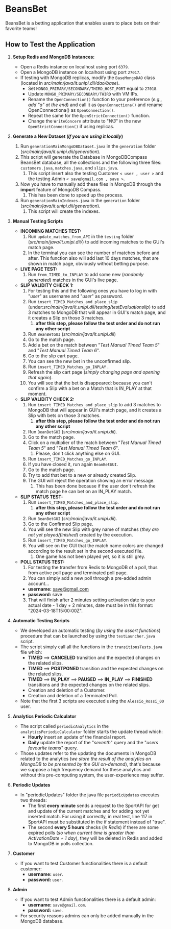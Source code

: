 # BeansBet
BeansBet is a betting application that enables users to place bets on their favorite teams!

## How to Test the Application

1. **Setup Redis and MongoDB Instances:**
    - Open a Redis instance on localhost using port `6379`.
    - Open a MongoDB instance on localhost using port `27017`.
    - If testing with MongoDB replicas, modify the `BaseMongoDAO` class (located in _src/main/java/it.unipi.dii/dao/base_).
        - Set `MONGO_PRIMARY/SECONDARY/THIRD_HOST_PORT` equal to `27018`.
        - Update `MONGO_PRIMARY/SECONDARY/THIRD` with VM IPs.
        - Rename the `OpenConnection()` function to your preference (*e.g., add "a" at the end*) and call it as `OpenConnectiona()` and rename OpenConnectiona() as `OpenConnection()`.
        - Repeat the same for the `OpenStrictConnection()` function.
        - Change the `WriteConcern` attribute to "*W3*" in the new `OpenStrictConnection()` if using replicas.

2. **Generate a New Dataset (*if you are using it locally*)**
   1) Run `generationMainMongoDBDataset.java` in the `generation` folder (_src/main/java/it.unipi.dii/generation_).
   2) This script will generate the Database in MongoDBCompass BeansBet database, all the collections and the following three files: `customers.java`, `matches.java`, and `slips.java`. 
      1) This script insert also the testing Customer `< user , user >` and the testing Admin `< save@gmail.com , save >`.
   3) Now you have to manually add these files in MongoDB through the **import** feature of MongoDB Compass. 
      1) This has been done to speed up the process.
   4) Run `generationMainIndexes.java` in the `generation` folder (_src/main/java/it.unipi.dii/generation_).
      1) This script will create the indexes.

3. **Manual Testing Scripts**
    - **INCOMING MATCHES TEST:** 
      1) Run `update_matches_from_API` in the `testing` folder (_src/main/java/it.unipi.dii/_) to add incoming matches to the GUI's match page. 
      2) In the terminal you can see the number of matches before and after. This function also will add last 10 days matches, that are shown in match page, obviously without betting purpose.
    - **LIVE PAGE TEST:** 
      1) Run `from_TIMED_to_INPLAY` to add some new (*randomly generated*) matches in the GUI's live page.
    - **SLIP VALIDITY CHECK 1:** 
      1) For testing this and the following ones you have to log in with "*user*" as username and "*user*" as password. 
      2) Run `insert_TIMED_Matches_and_place_slip` (under:_src/main/java/it.unipi.dii/testing/testEvaluationslip_) to add 3 matches to MongoDB that will appear in GUI's match page, and it creates a Slip on those 3 matches.
         1) **after this step, please follow the test order and do not run any other script**
      3) Run `BeanBetGUI` (_src/main/java/it.unipi.dii_) 
      4) Go to the match page.
      5) Add a bet on the match between "*Test Manual Timed Team 5*" and "*Test Manual Timed Team 6*". 
      6) Go to the slip cart page.
      7) You can see the new  bet in the unconfirmed slip.
      8) Run `insert_TIMED_Matches_go_INPLAY` .
      9) Refresh the slip cart page (*simply changing page and opening that again*).
      10) You will see that the bet is disappeared: because you can't confirm a Slip with a bet on a Match that is IN_PLAY at that moment.
    - **SLIP VALIDITY CHECK 2:** 
      1) Run `insert_TIMED_Matches_and_place_slip` to add 3 matches to MongoDB that will appear in GUI's match page, and it creates a Slip with bets on those 3 matches.
         1) **after this step, please follow the test order and do not run any other script**
      2) Run `BeanBetGUI` (_src/main/java/it.unipi.dii_).
      3) Go to the match page.
      4) Click on a multiplier of the match between "*Test Manual Timed Team 5*" and "*Test Manual Timed Team 6*". 
         1) Please, don't click anything else on GUI.
      5) Run `insert_TIMED_Matches_go_INPLAY`. 
      6) If you have closed it, run again `BeanBetGUI`.
      7) Go to the match page.
      8) Try to add that bet to a new or already created Slip. 
      9) The GUI will reject the operation showing an error message. 
         1) This has been done because if the user don't refresh the match page he can bet on an IN_PLAY match.
    - **SLIP STATUS TEST:** 
      1) Run `insert_TIMED_Matches_and_place_slip`.
         1) **after this step, please follow the test order and do not run any other script**
      2) Run `BeanBetGUI` (_src/main/java/it.unipi.dii_).
      3) Go to the Confirmed Slip page.
      4) You will see the new Slip with grey name of matches (*they are not yet played/finished*) created by the execution.
      5) Run `insert_TIMED_Matches_go_INPLAY`.
      6) You will see on the GUI that the match name colors are changed according to the result set in the second executed file. 
         1) One game has not been played yet, so it is still grey.
    - **POLL STATUS TEST:** 
      1) For testing the transfer from Redis to MongoDB of a poll, thus from active poll page and terminated poll page.
      2) You can simply add a new poll through a pre-added admin account...
        - **username:** save@gmail.com
        - **password:** save
      3) That will finish after 2 minutes setting activation date to your actual date - 1 day + 2 minutes, date must be in this format: "2024-03-18T15:00:00Z".
   
4. **Automatic Testing Scripts**
    - We developed an automatic testing (*by using the assert functions*) procedure that can be launched by using the `testLauncher.java` script.
    - The script simply call all the functions in the `transitionsTests.java` file which:
      - **TIMED** ==> **CANCELED** transition and the expected changes on the related slips.
      - **TIMED** ==> **POSTPONED** transition and the expected changes on the related slips.
      - **TIMED** ==> **IN_PLAY** ==> **PAUSED** ==> **IN_PLAY** ==> **FINISHED** transitions and the expected changes on the related slips.
      - Creation and deletion of a Customer.
      - Creation and deletion of a Terminated Poll.
    - Note that the first 3 scripts are executed using the `Alessio_Rossi_00` user.
      
5. **Analytics Periodic Calculator**
   - The script called `periodicAnalytics` in the `analyticsPeriodicCalculator` folder starts the update thread which:
     - **Hourly** insert an update of the financial report.
     - **Daily** update the report of the "*seventh*" query and the "*users favourite teams*" query.
   - Those updates refer to the updating the documents in MongoDB related to the analytics (*we store the result of the analytics on MongoDB to be presented by the GUI on-demand*), that's because we suppose a high frequency demand for these analytics and without this pre-computing system, the user-experience may suffer.

6. **Periodic Updates**
    - In "periodicUpdates" folder the java file `periodicUpdates` executes two threads: 
      - The first **every minute** sends a request to the SportAPI for get and update of the current matches and for adding not yet inserted match. For using it correctly, in real test, line 117 in SportAPI must be substituted in the if statement instead of "true".
      - The second **every 5 hours** checks (*in Redis*) if there are some expired polls (*so when current time is greater than ActivationDate + 1 day*), they will be deleted in Redis and added to MongoDB in polls collection.

7. **Customer**
   - If you want to test Customer functionalities there is a default customer:
      - **username:** `user`.
      - **password:** `user`.

8. **Admin**
   - If you want to test Admin functionalities there is a default admin: 
     - **username:** `save@gmail.com`.
     - **password:** `save`. 
   - For security reasons admins can only be added manually in the MongoDB database.


